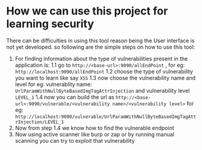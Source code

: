 # How we can use this project for learning security #
There can be difficulties in using this tool reason being the User interface is not yet developed.
so following are the simple steps on how to use this tool:
1. For finding information about the type of vulnerabilities present in the application is:
  1.1 go to `http://<base-url>:9090/allEndPoint` , for eg: `http://localhost:9090/allEndPoint`
  1.2 choose the type of vulnerability you want to learn like say `XSS`
  1.3 now choose the vulnerability name and level for eg: vulnerablity name: `UrlParamWithNullByteBasedImgTagAttrInjection` and 
  vulnerability level `LEVEL_1`
  1.4 now you can build the url as `http://<base-url>:9090/vulnerable/<vulnerability name>/<vulnerability level>` for eg:
  `http://localhost:9090/vulnerable/UrlParamWithNullByteBasedImgTagAttrInjection/LEVEL_1`
2. Now from step 1.4 we know how to find the vulnerable endpoint 
3. Now using active scanner like burp or zap or by running manual scanning you can try to exploit that vulnerability
